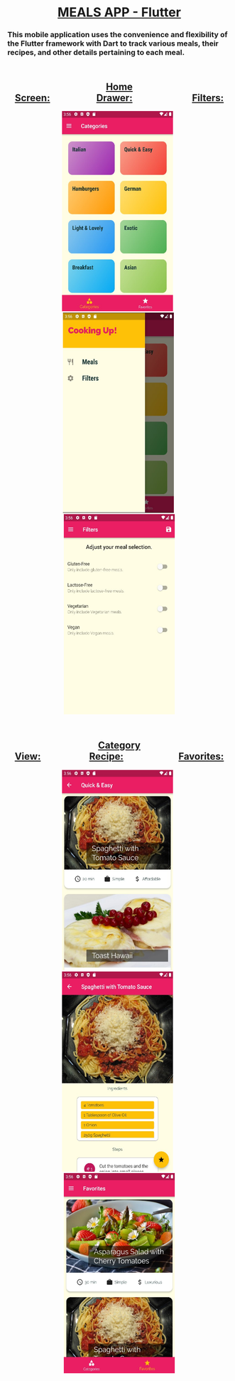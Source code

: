 # <div align="center"> <ins><strong>MEALS APP - Flutter</strong></ins> </div>
### This mobile application uses the convenience and flexibility of the Flutter framework with Dart to track various meals, their recipes, and other details pertaining to each meal.

##      <div align="center"><ins>Home Screen:</ins>                     <ins>Drawer:</ins>                           <ins>Filters:</ins></div>
<div align="center"><img src = "https://github.com/BrandonScanlon/Meals_App/blob/master/images/Meals%20App%201.jpg" width="250" height="450"/>  <img src = "https://github.com/BrandonScanlon/Meals_App/blob/master/images/Meals%20App%202.jpg" width="250" height="450"/>  <img src ="https://github.com/BrandonScanlon/Meals_App/blob/master/images/Meals%20App%203.jpg" width="250" height="450"/> </div>

##       <div align="center"><ins>Category View:</ins>                      <ins>Recipe:</ins>                         <ins>Favorites:</ins></div>
<div align="center"><img src = "https://github.com/BrandonScanlon/Meals_App/blob/master/images/Meals%20App%204.jpg" width="250" height="450"/>  <img src = "https://github.com/BrandonScanlon/Meals_App/blob/master/images/Meals%20App%205.jpg" width="250" height="450"/>  <img src = "https://github.com/BrandonScanlon/Meals_App/blob/master/images/Meals%20App%206.jpg" width="250" height="450"/> </div>
